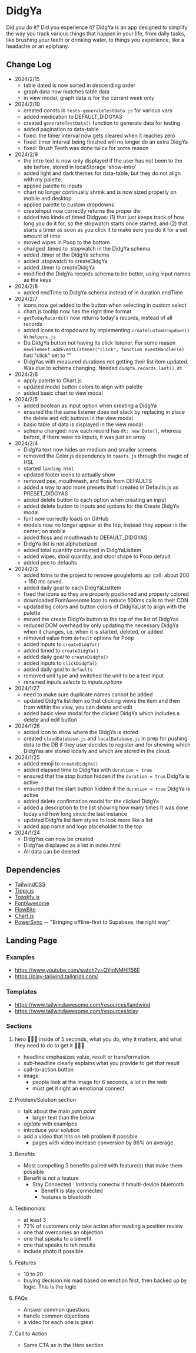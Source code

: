 # DidgYa

Did you do it? Did you experience it? DidgYa is an app designed to simplify the way you track various things that happen in your life, from daily tasks, like brushing your teeth or drinking water, to things you experience, like a headache or an epiphany.

## Change Log

-   2024/2/15
    -   table dated is now sorted in descending order
    -   graph data now matches table data
    -   in view modal, graph data is for the current week only
-   2024/2/10
    -   created consts in `tests-generateTestData.js` for various vars
    -   added medication to DEFAULT_DIDGYAS
    -   created `generateTestData()` function to generate data for testing
    -   added pagination to data-table
    -   fixed: the timer interval now gets cleared when it reaches zero
    -   fixed: timer interval being finished will no longer do an extra DidgYa
    -   fixed: Brush Teeth was done twice for some reason
-   2024/2/9
    -   the intro text is now only displayed if the user has not been to the site before, stored in localStorage 'show-intro'
    -   added light and dark themes for data-table, but they do not align with my palette.
    -   applied palette to inputs
    -   chart no longer continually shrink and is now sized properly on mobile and desktop
    -   applied palette to custom dropdowns
    -   createInput now correctly returns the proper div
    -   added two kinds of timed Didgyas: (1) that just keeps track of how long you do it for, so the stopwatch starts once started, and (2) that starts a timer as soon as you click it to make sure you do it for a set amount of time
    -   moved wipes in Poop to the bottom
    -   changed .timed to .stopwatch in the DidgYa schema
    -   added .timer ot the DidgYa schema
    -   added .stopwatch to createDidgYa
    -   added .timer to createDidgYa
    -   modified the DidgYa records schema to be better, using input names as the keys
-   2024/2/8
    -   added endTime to DidgYa schema instead of in duration.endTime
-   2024/2/7
    -   icons now get added to the button when selecting in custom select
    -   chart.js tooltip now has the right time format
    -   `getTodayRecords()` now returns today's records, instead of all records
    -   added icons to dropdowns by implementing `createCustomDropdown()` in `helpers.js`
    -   Do DidgYa button not having its click listener. For some reason `newElement.addEventListener("click", function eventHandler(e)` had "click" set to ""
    -   DidgYas with measured durations not getting their list item updated. Was due to schema changing. Needed `didgYa.records.last().dt`
-   2024/2/6
    -   apply palette to Chart.js
    -   updated modal button colors to align with palette
    -   added basic chart to view modal
-   2024/2/5
    -   added boolean as input option when creating a DidgYa
    -   ensured the the same listener does not stack by replacing in place the delete and edit buttons in the view modal
    -   basic table of data is displayed in the view modal
    -   schema changed: now each record has `dt: new Date()`, whereas before, if there were no inputs, it was just an array
-   2024/2/4
    -   DidgYa text now hides on medium and smaller screens
    -   removed the Color.js dependency in `toasts.js` through the magic of HSL
    -   started `landing.html`
    -   updated footer icons to actually show
    -   removed pee, mouthwash, and floss from DEFAULTS
    -   added a way to add more presets that I created in Defaults.js as PRESET_DIDGYAS
    -   added delete button to each option when creating an input
    -   added delete button to inputs and options for the Create DidgYa modal
    -   font now correctly loads on GitHub
    -   models now no longer appear at the top, instead they appear in the center, on mobile
    -   added floss and mouthwash to DEFAULT_DIDGYAS
    -   DidgYa list is not alphabetized
    -   added total quantity consumed in DidgYaLisItem
    -   added wipes, stool quantity, and stool shape to Poop default
    -   added pee to defaults
-   2024/2/3
    -   added fotns to the project to remove googlefonts api call: about 200 + 150 ms saved
    -   added daily goal to each DidgYaListItem
    -   fixed the icons so they are properly positioned and properly colored
    -   downloaded FontAwesome Icon to reduce 500ms calls to their CDN
    -   updated bg colors and button colors of DidgYaList to align with the palette
    -   moved the create DidgYa button to the top of the list of DidgYas
    -   reduced DOM overhead by only updating the necessary DidgYa when it changes, i.e. when it is started, deleted, or added
    -   removed value from `default` options for Poop
    -   added inputs to `createDidgYa()`
    -   added timed to `createDidgYa()`
    -   added daily goal to `createDidgYa()`
    -   added inputs to `clickDidgYa()`
    -   added daily goal to `defaults`
    -   removed unit type and switched the unit to be a text input
    -   renamed _inputs.selects_ to _inputs.options_
-   2024/1/27
    -   need to make sure duplicate names cannot be added
    -   updated DidgYa list item so that clicking views the item and then from within the view, you can delete and edit
    -   added basic view modal for the clicked DidgYa which includes a delete and edit button
-   2024/1/26
    -   added icon to show where the DidgYa is stored
    -   created `cloudDatabase.js` and `localDatabase.js` in prep for pushing data to the DB if they user decides to register and for showing which DidgYas are stored locally and which are stored in the cloud.
-   2024/1/25
    -   added emoji to `createDidgYa()`
    -   added elapsed time to DidgYas with `duration = true`
    -   ensured that the stop button hidden if the `duration = true` DidgYa is active
    -   ensured that the start button hidden if the `duration = true` DidgYa is active
    -   added delete confirmation modal for the clicked DidgYa
    -   added a description to the list showing how many times it was done today and how long since the last instance
    -   updated DidgYa list item styles to look more like a list
    -   added app name and logo placeholder to the top
-   2024/1/24
    -   DidgYas can now be created
    -   DidgYas displayed as a list in index.html
    -   All data can be deleted

## Dependencies

-   [TailwindCSS](https://tailwindcss.com/)
-   [Tippy.js](https://github.com/atomiks/tippyjs)
-   [Toastify.js](https://github.com/aleab/toastify)
-   [FontAwesome](https://fontawesome.com/)
-   [FlowBite](https://flowbite.com/)
-   [Chart.js](https://www.chartjs.org/)
-   [PowerSync](https://www.powersync.com/blog/bringing-offline-first-to-supabase) -- "Bringing offline-first to Supabase, the right way"

## Landing Page

### Examples

-   https://www.youtube.com/watch?v=QYmNMHl156E
-   https://play-tailwind.tailgrids.com/

### Templates

-   https://www.tailwindawesome.com/resources/landwind
-   https://www.tailwindawesome.com/resources/play

### Sections

1. hero
   📢📢📢 inside of 5 seconds, what you do, why it matters, and what they need to do to get it 📢📢📢

    - headline emphasizes value, result or transformation
    - sub-headline clearly explains what you provide to get that result
    - call-to-action button
    - image
        - people look at the image for 6 seconds, a lot in the web
        - must get it right an emotional connect

2. Problem/Solution section
    - talk about the main _pain point_
        - larger text than the below
    - _agitate_ with examlpes
    - introduce your _solution_
    - add a video that hits on teh problem if possible
        - pages with video increase conversion by 86% on average
3. Benefits
    - Most compelling 3 benefits paired with feature(s) that make them possible
    - Benefit is not a feature
        - Stay Connected : Instancly conectw it hmulti-device bluetooth
            - Benefit is stay connected
            - features is bluetooth
4. Testimonials
    - at least 3
    - 72% of customers only take action after reading a positiev review
    - one that overcomes an objection
    - one that speaks to a benefit
    - one that speaks to teh results
    - include photo if possible
5. Features
    - 10 to 20
    - buying decision nis mad based on emotion first, then backed up by logic. This is the logic
6. FAQs
    - Answer common questions
    - handle common objections
    - a video for each one is great
7. Call to Action
    - Same CTA as in the Hero section

